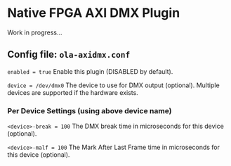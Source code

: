 Native FPGA AXI DMX Plugin
==========================

Work in progress...

## Config file: `ola-axidmx.conf`

`enabled = true`
Enable this plugin (DISABLED by default).

`device = /dev/dmx0`
The device to use for DMX output (optional). Multiple devices are supported
if the hardware exists.

### Per Device Settings (using above device name)

`<device>-break = 100`
The DMX break time in microseconds for this device (optional).

`<device>-malf = 100`
The Mark After Last Frame time in microseconds for this device (optional).
